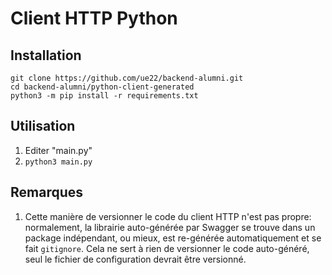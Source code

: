 # Client HTTP Python

## Installation

```
git clone https://github.com/ue22/backend-alumni.git
cd backend-alumni/python-client-generated
python3 -m pip install -r requirements.txt
```

## Utilisation

1. Editer "main.py"
2. `python3 main.py`

## Remarques

1. Cette manière de versionner le code du client HTTP n'est pas propre: normalement, la librairie auto-générée par Swagger se trouve dans un package indépendant, ou mieux, est re-générée automatiquement et se fait `gitignore`. Cela ne sert à rien de versionner le code auto-généré, seul le fichier de configuration devrait être versionné.
